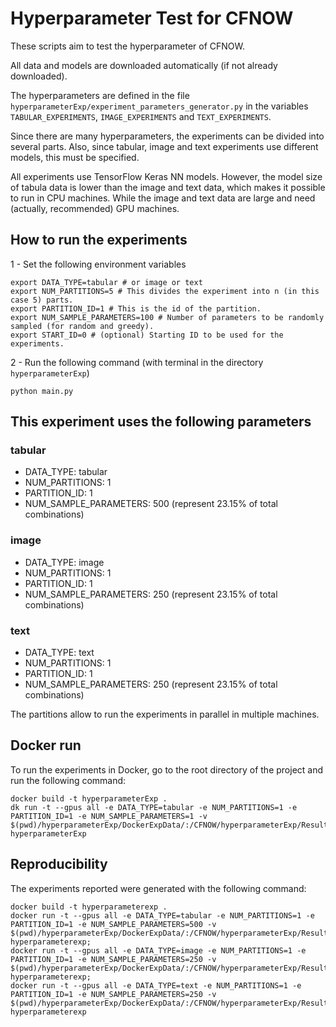 # Hyperparameter Test for CFNOW

These scripts aim to test the hyperparameter of CFNOW.

All data and models are downloaded automatically (if not already downloaded). 

The hyperparameters are defined in the file `hyperparameterExp/experiment_parameters_generator.py` in the variables `TABULAR_EXPERIMENTS`, `IMAGE_EXPERIMENTS` and `TEXT_EXPERIMENTS`.

Since there are many hyperparameters, the experiments can be divided into several parts. Also, since tabular, image and text experiments use different models, this must be specified.

All experiments use TensorFlow Keras NN models. However, the model size of tabula data is lower than the image and text data, which makes it possible to run in CPU machines. While the image and text data are large and need (actually, recommended) GPU machines.

## How to run the experiments
1 - Set the following environment variables
```shell
export DATA_TYPE=tabular # or image or text
export NUM_PARTITIONS=5 # This divides the experiment into n (in this case 5) parts.
export PARTITION_ID=1 # This is the id of the partition.
export NUM_SAMPLE_PARAMETERS=100 # Number of parameters to be randomly sampled (for random and greedy). 
export START_ID=0 # (optional) Starting ID to be used for the experiments.
```
2 - Run the following command (with terminal in the directory `hyperparameterExp`)
```shell
python main.py
```

## This experiment uses the following parameters
### tabular
* DATA_TYPE: tabular
* NUM_PARTITIONS: 1
* PARTITION_ID: 1
* NUM_SAMPLE_PARAMETERS: 500 (represent 23.15% of total combinations)

### image
* DATA_TYPE: image
* NUM_PARTITIONS: 1
* PARTITION_ID: 1
* NUM_SAMPLE_PARAMETERS: 250 (represent 23.15% of total combinations)

### text
* DATA_TYPE: text
* NUM_PARTITIONS: 1
* PARTITION_ID: 1
* NUM_SAMPLE_PARAMETERS: 250 (represent 23.15% of total combinations)

The partitions allow to run the experiments in parallel in multiple machines.

## Docker run
To run the experiments in Docker, go to the root directory of the project and run the following command:
```shell
docker build -t hyperparameterExp .
dk run -t --gpus all -e DATA_TYPE=tabular -e NUM_PARTITIONS=1 -e PARTITION_ID=1 -e NUM_SAMPLE_PARAMETERS=1 -v $(pwd)/hyperparameterExp/DockerExpData/:/CFNOW/hyperparameterExp/Results hyperparameterExp
```

## Reproducibility
The experiments reported were generated with the following command:
```shell
docker build -t hyperparameterexp .
docker run -t --gpus all -e DATA_TYPE=tabular -e NUM_PARTITIONS=1 -e PARTITION_ID=1 -e NUM_SAMPLE_PARAMETERS=500 -v $(pwd)/hyperparameterExp/DockerExpData/:/CFNOW/hyperparameterExp/Results hyperparameterexp;
docker run -t --gpus all -e DATA_TYPE=image -e NUM_PARTITIONS=1 -e PARTITION_ID=1 -e NUM_SAMPLE_PARAMETERS=250 -v $(pwd)/hyperparameterExp/DockerExpData/:/CFNOW/hyperparameterExp/Results hyperparameterexp;
docker run -t --gpus all -e DATA_TYPE=text -e NUM_PARTITIONS=1 -e PARTITION_ID=1 -e NUM_SAMPLE_PARAMETERS=250 -v $(pwd)/hyperparameterExp/DockerExpData/:/CFNOW/hyperparameterExp/Results hyperparameterexp
```